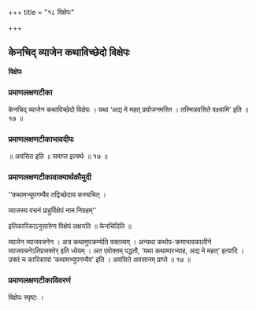 +++
title = "१८ विक्षेपः"

+++


## केनचिद् व्याजेन कथाविच्छेदो विक्षेपः

**विक्षेपः**

### **प्रमाणलक्षणटीका**

केनचिद् व्याजेन कथाविच्छेदो विक्षेपः । यथा ‘अद्य मे महत् प्रयोजनमस्ति । तस्मिन्नवसिते वक्ष्यामि’ इति ॥ १७ ॥

### **प्रमाणलक्षणटीकाभावदीपः**

॥ अवसित इति ॥ समाप्त इत्यर्थः ॥ १७ ॥

### **प्रमाणलक्षणटीकावाक्यार्थकौमुदी**

‘‘कथामभ्युपगम्यैव तद्विच्छेदाय कस्यचित् ।

व्याजस्य वचनं प्राहुर्विक्षेपं नाम निग्रहम्’’

इतिकारिकाऽनुसारुेण विक्षेपं लक्षयति ॥ केनचिदिति ॥

व्याजेन व्याजवचनेन । अत्र कथामुपक्रम्येति वक्तव्यम् । अन्यथा कथोप-क्रमाभावकालीने व्याजवचनेऽतिप्रसक्तेर् इति ध्येयम् । अत एवोक्तम् पद्धतौ, ‘यथा कथामारभ्याह, अद्य मे महत्’ इत्यादि । उक्तं च कारिकायां ‘कथामभ्युपगम्यैव’ इति । अवसिते अवसानम् प्राप्ते ॥ १७ ॥

### **प्रमाणलक्षणटीकाविवरणं**

विक्षेपः स्पृष्टः ।

